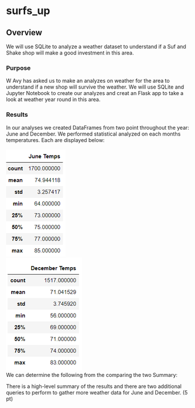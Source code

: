# surfs_up
## Overview 
We will use SQLite to analyze a weather dataset to understand if a Suf and Shake shop will make a good investment in this area.
### Purpose
W Avy has asked us to make an analyzes on weather for the area to understand if a new shop will survive the weather. We will use SQLite and Jupyter Notebook to create our analyzes and creat an Flask app to take a look at weather year round in this area.
### Results
In our analyses we created DataFrames from two point throughout the year: June and December. We performed statistical analyzed on each months temperatures. Each are displayed below:<br>
<br>
![June_temp](June_temps.png)     
![December_temp](December_temps.png)
<br>
We can determine the following from the comparing the two
Summary:

There is a high-level summary of the results and there are two additional queries to perform to gather more weather data for June and December. (5 pt)